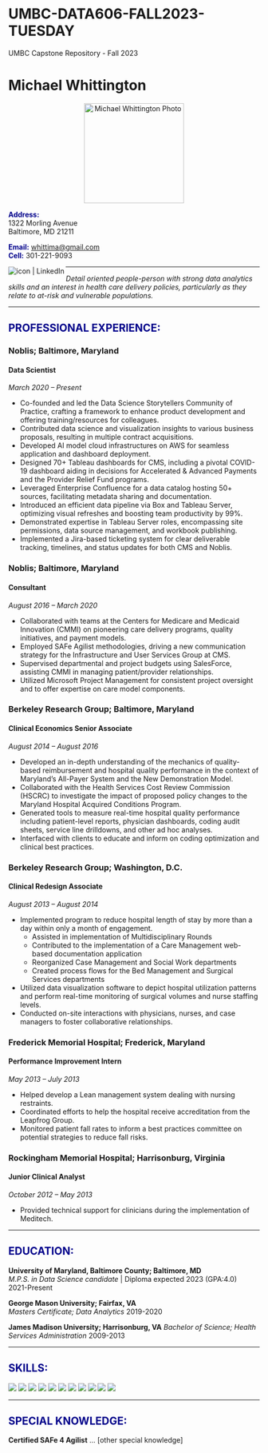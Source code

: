 # UMBC-DATA606-FALL2023-TUESDAY
UMBC Capstone Repository - Fall 2023
# Michael Whittington

<div align="center">
    <img src="URL_TO_PHOTO" alt="Michael Whittington Photo" width="200"/>
</div>

<span style="color: darkblue;">**Address:**</span>  
1322 Morling Avenue  
Baltimore, MD 21211

<span style="color: darkblue;">**Email:**</span> whittima@gmail.com  
<span style="color: darkblue;">**Cell:**</span> 301-221-9093

<a href="https://www.linkedin.com/in/michael-whittington-6a099137/"><img align="left" src="https://img.shields.io/badge/-LinkedIn-C0C0C0?logo=linkedin&style=flat" alt="icon | LinkedIn"/></a>


---

_Detail oriented people-person with strong data analytics skills and an interest in health care delivery policies, particularly as they relate to at-risk and vulnerable populations._

---

## <span style="color: darkblue;">PROFESSIONAL EXPERIENCE:</span>

### **Noblis; Baltimore, Maryland**
#### Data Scientist
_March 2020 – Present_  
- Co-founded and led the Data Science Storytellers Community of Practice, crafting a framework to enhance product development and offering training/resources for colleagues.
- Contributed data science and visualization insights to various business proposals, resulting in multiple contract acquisitions.
- Developed AI model cloud infrastructures on AWS for seamless application and dashboard deployment.
- Designed 70+ Tableau dashboards for CMS, including a pivotal COVID-19 dashboard aiding in decisions for Accelerated & Advanced Payments and the Provider Relief Fund programs.
- Leveraged Enterprise Confluence for a data catalog hosting 50+ sources, facilitating metadata sharing and documentation.
- Introduced an efficient data pipeline via Box and Tableau Server, optimizing visual refreshes and boosting team productivity by 99%.
- Demonstrated expertise in Tableau Server roles, encompassing site permissions, data source management, and workbook publishing.
- Implemented a Jira-based ticketing system for clear deliverable tracking, timelines, and status updates for both CMS and Noblis.


### **Noblis; Baltimore, Maryland**
#### Consultant
_August 2016 – March 2020_  
- Collaborated with teams at the Centers for Medicare and Medicaid Innovation (CMMI) on pioneering care delivery programs, quality initiatives, and payment models.
- Employed SAFe Agilist methodologies, driving a new communication strategy for the Infrastructure and User Services Group at CMS.
- Supervised departmental and project budgets using SalesForce, assisting CMMI in managing patient/provider relationships.
- Utilized Microsoft Project Management for consistent project oversight and to offer expertise on care model components.

### **Berkeley Research Group; Baltimore, Maryland**
#### Clinical Economics Senior Associate
_August 2014 – August 2016_  
- Developed an in-depth understanding of the mechanics of quality-based reimbursement and hospital quality performance in the context of Maryland’s All-Payer System and the New Demonstration Model.
- Collaborated with the Health Services Cost Review Commission (HSCRC) to investigate the impact of proposed policy changes to the Maryland Hospital Acquired Conditions Program.
- Generated tools to measure real-time hospital quality performance including patient-level reports, physician dashboards, coding audit sheets, service line drilldowns, and other ad hoc analyses.
- Interfaced with clients to educate and inform on coding optimization and clinical best practices.

### **Berkeley Research Group; Washington, D.C.**
#### Clinical Redesign Associate
_August 2013 – August 2014_  
- Implemented program to reduce hospital length of stay by more than a day within only a month of engagement.
    - Assisted in implementation of Multidisciplinary Rounds
    - Contributed to the implementation of a Care Management web-based documentation application
    - Reorganized Case Management and Social Work departments
    - Created process flows for the Bed Management and Surgical Services departments
- Utilized data visualization software to depict hospital utilization patterns and perform real-time monitoring of surgical volumes and nurse staffing levels.
- Conducted on-site interactions with physicians, nurses, and case managers to foster collaborative relationships.

### **Frederick Memorial Hospital; Frederick, Maryland**
#### Performance Improvement Intern
_May 2013 – July 2013_  
- Helped develop a Lean management system dealing with nursing restraints.
- Coordinated efforts to help the hospital receive accreditation from the Leapfrog Group.
- Monitored patient fall rates to inform a best practices committee on potential strategies to reduce fall risks.


### **Rockingham Memorial Hospital; Harrisonburg, Virginia**
#### Junior Clinical Analyst
_October 2012 – May 2013_  
- Provided technical support for clinicians during the implementation of Meditech.

---

## <span style="color: darkblue;">EDUCATION:</span>

**University of Maryland, Baltimore County; Baltimore, MD**  
_M.P.S. in Data Science candidate_ | Diploma expected 2023 (GPA:4.0)  
2021-Present

**George Mason University; Fairfax, VA**  
_Masters Certificate; Data Analytics_
2019-2020

**James Madison University; Harrisonburg, VA**
_Bachelor of Science; Health Services Administration_
2009-2013

---

## <span style="color: darkblue;">SKILLS:</span>
<p>
    <img src="https://img.shields.io/badge/-Microsoft%20Office%20Suite-FF7F50?logo=microsoft-office&style=flat" />
    <img src="https://img.shields.io/badge/-Tableau-FFD700?logo=tableau&style=flat" />
    <img src="https://img.shields.io/badge/-Python-9370DB?logo=python&style=flat" />
    <img src="https://img.shields.io/badge/-Salesforce-3CB371?logo=salesforce&style=flat" />
    <img src="https://img.shields.io/badge/-Jira-20B2AA?logo=jira&style=flat" />
    <img src="https://img.shields.io/badge/-Confluence-1E90FF?logo=confluence&style=flat" />
    <img src="https://img.shields.io/badge/-R%20Studio-F5DEB3?logo=r&style=flat" />
    <img src="https://img.shields.io/badge/-Amazon%20AWS-D2691E?logo=amazon-aws&style=flat" />
    <img src="https://img.shields.io/badge/-Box-C0C0C0?logo=box&style=flat" />
    <img src="https://img.shields.io/badge/-Power%20BI-FFE4E1?logo=power-bi&style=flat" />
    <img src="https://img.shields.io/badge/-VS%20Code-F4A460?logo=visual-studio-code&style=flat" />
</p>

---

## <span style="color: darkblue;">SPECIAL KNOWLEDGE:</span>

**Certified SAFe 4 Agilist**
... [other special knowledge]
